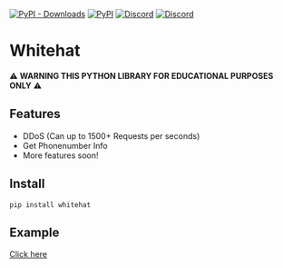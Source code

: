 [![PyPI - Downloads](https://img.shields.io/pypi/dm/whitehat?color=white&label=Downloads&logo=python)](https://pypi.org/project/whitehat)
[![PyPI](https://img.shields.io/pypi/v/whitehat?label=PyPI%20Version&logo=pypi)](https://pypi.org/project/whitehat)
[![Discord](https://img.shields.io/discord/887650006977347594?color=blue&label=EterNomm&logo=discord)](https://discord.com/invite/qpT2AeYZRN)
[![Discord](https://img.shields.io/discord/835863428450877441?color=blue&label=NekoIceTeam&logo=discord)](https://discord.com/invite/hNtA2uEb7J)

# Whitehat

⚠️ **WARNING THIS PYTHON LIBRARY FOR EDUCATIONAL PURPOSES ONLY** ⚠️

## Features
- DDoS (Can up to 1500+ Requests per seconds)
- Get Phonenumber Info
- More features soon!

## Install
`pip install whitehat`

## Example
[Click here](https://github.com/EterNomm/Whitehat/tree/main/examples)
